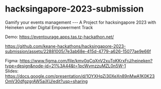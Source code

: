 # hacksingapore-2023-submission
Gamify your events management  --- A Project for hacksingapore 2023 with Heineken under Digital Empowerment Track

Demo: https://eventourage.apps.tas.tz-hackathon.net/  



https://github.com/keane-hackathons/hacksingapore-2023-submission/assets/22881005/7e3ab68e-415d-4779-a626-15077ae9e66f




Figma: https://www.figma.com/file/kmv0qCqXnV2xuToKKrxFrJ/heineken?type=design&node-id=21%3A44&t=1pcWvmzzuMZL0n5W-1  
Slides: https://docs.google.com/presentation/d/1OYXHqZi30XeXn89nMwA1K0K23OmV30dfgzgrAW5aiXU/edit?usp=sharing
